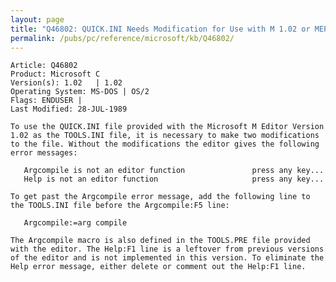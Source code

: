 ```yaml
---
layout: page
title: "Q46802: QUICK.INI Needs Modification for Use with M 1.02 or MEP 1.02"
permalink: /pubs/pc/reference/microsoft/kb/Q46802/
---
```


	Article: Q46802
	Product: Microsoft C
	Version(s): 1.02   | 1.02
	Operating System: MS-DOS | OS/2
	Flags: ENDUSER |
	Last Modified: 28-JUL-1989
	
	To use the QUICK.INI file provided with the Microsoft M Editor Version
	1.02 as the TOOLS.INI file, it is necessary to make two modifications
	to the file. Without the modifications the editor gives the following
	error messages:
	
	   Argcompile is not an editor function               press any key...
	   Help is not an editor function                     press any key...
	
	To get past the Argcompile error message, add the following line to
	the TOOLS.INI file before the Argcompile:F5 line:
	
	   Argcompile:=arg compile
	
	The Argcompile macro is also defined in the TOOLS.PRE file provided
	with the editor. The Help:F1 line is a leftover from previous versions
	of the editor and is not implemented in this version. To eliminate the
	Help error message, either delete or comment out the Help:F1 line.
